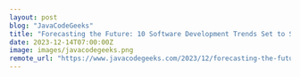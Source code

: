 ```yaml
---
layout: post
blog: "JavaCodeGeeks"
title: "Forecasting the Future: 10 Software Development Trends Set to Shape 2024 and Beyond"
date: 2023-12-14T07:00:00Z
image: images/javacodegeeks.png
remote_url: "https://www.javacodegeeks.com/2023/12/forecasting-the-future-10-software-development-trends-set-to-shape-2024-and-beyond.html"
---
```

